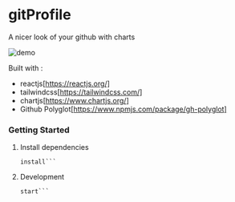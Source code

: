 # gitProfile

A nicer look of your github with charts 

![demo](https://raw.githubusercontent.com/zneret03/gitprofile/master/static/frontpage.png)

Built with :

- reactjs[https://reactjs.org/]
- tailwindcss[https://tailwindcss.com/]
- chartjs[https://www.chartjs.org/]
- Github Polyglot[https://www.npmjs.com/package/gh-polyglot]

### Getting Started
1. Install dependencies

    ```npm 
    install```

2. Development

    ```npm 
    start```